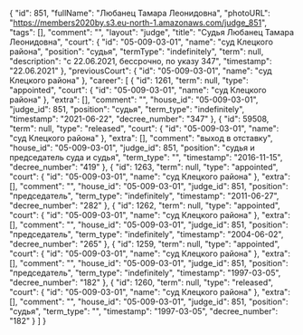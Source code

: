 {
    "id": 851,
    "fullName": "Любанец Тамара Леонидовна",
    "photoURL": "https://members2020by.s3.eu-north-1.amazonaws.com/judge_851",
    "tags": [],
    "comment": "",
    "layout": "judge",
    "title": "Судья Любанец Тамара Леонидовна",
    "court": {
        "id": "05-009-03-01",
        "name": "суд Клецкого района",
        "position": "судья",
        "termType": "indefinitely",
        "term": null,
        "description": "c 22.06.2021, бессрочно, по указу 347",
        "timestamp": "22.06.2021"
    },
    "previousCourt": {
        "id": "05-009-03-01",
        "name": "суд Клецкого района"
    },
    "career": [
        {
            "id": 1261,
            "term": null,
            "type": "appointed",
            "court": {
                "id": "05-009-03-01",
                "name": "суд Клецкого района"
            },
            "extra": [],
            "comment": "",
            "house_id": "05-009-03-01",
            "judge_id": 851,
            "position": "судья",
            "term_type": "indefinitely",
            "timestamp": "2021-06-22",
            "decree_number": "347"
        },
        {
            "id": 59508,
            "term": null,
            "type": "released",
            "court": {
                "id": "05-009-03-01",
                "name": "суд Клецкого района"
            },
            "extra": [],
            "comment": "выход в отставку",
            "house_id": "05-009-03-01",
            "judge_id": 851,
            "position": "судья и председатель суда и судья",
            "term_type": "",
            "timestamp": "2016-11-15",
            "decree_number": "419"
        },
        {
            "id": 1263,
            "term": null,
            "type": "appointed",
            "court": {
                "id": "05-009-03-01",
                "name": "суд Клецкого района"
            },
            "extra": [],
            "comment": "",
            "house_id": "05-009-03-01",
            "judge_id": 851,
            "position": "председатель",
            "term_type": "indefinitely",
            "timestamp": "2011-06-27",
            "decree_number": "282"
        },
        {
            "id": 1262,
            "term": null,
            "type": "appointed",
            "court": {
                "id": "05-009-03-01",
                "name": "суд Клецкого района"
            },
            "extra": [],
            "comment": "",
            "house_id": "05-009-03-01",
            "judge_id": 851,
            "position": "председатель",
            "term_type": "indefinitely",
            "timestamp": "2004-06-02",
            "decree_number": "265"
        },
        {
            "id": 1259,
            "term": null,
            "type": "appointed",
            "court": {
                "id": "05-009-03-01",
                "name": "суд Клецкого района"
            },
            "extra": [],
            "comment": "",
            "house_id": "05-009-03-01",
            "judge_id": 851,
            "position": "председатель",
            "term_type": "indefinitely",
            "timestamp": "1997-03-05",
            "decree_number": "182"
        },
        {
            "id": 1260,
            "term": null,
            "type": "released",
            "court": {
                "id": "05-009-03-01",
                "name": "суд Клецкого района"
            },
            "extra": [],
            "comment": "",
            "house_id": "05-009-03-01",
            "judge_id": 851,
            "position": "судья",
            "term_type": "",
            "timestamp": "1997-03-05",
            "decree_number": "182"
        }
    ]
}